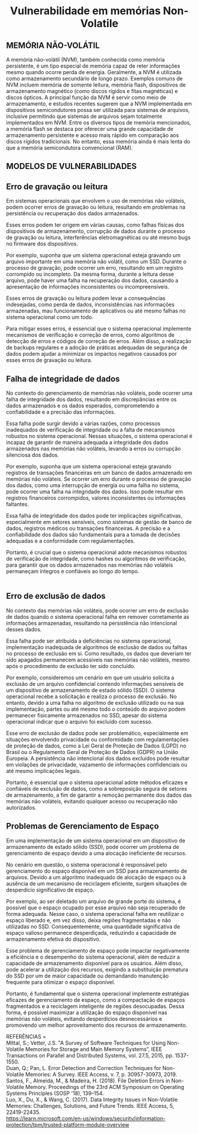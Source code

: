 <h1 align="center"> Vulnerabilidade em memórias Non-Volatile </h1>  

## MEMÓRIA NÃO-VOLÁTIL

A memória não-volátil (NVM), também conhecida como memória persistente, é um tipo especial de memória capaz de reter informações mesmo quando ocorre perda de energia. Geralmente, a NVM é utilizada como armazenamento secundário de longo prazo. Exemplos comuns de NVM incluem memória de somente leitura, memória flash, dispositivos de armazenamento magnético (como discos rígidos e fitas magnéticas) e discos ópticos. A principal função da NVM é servir como meio de armazenamento, e estudos recentes sugerem que a NVM implementada em dispositivos semicondutores possa ser utilizada para sistemas de arquivos, inclusive permitindo que sistemas de arquivos sejam totalmente implementados em NVM. Entre os diversos tipos de memória mencionados, a memória flash se destaca por oferecer uma grande capacidade de armazenamento persistente e acesso mais rápido em comparação aos discos rígidos tradicionais. No entanto, essa memória ainda é mais lenta do que a memória semicondutora convencional (RAM).

## MODELOS DE VULNERABILIDADES

## Erro de gravação ou leitura
Em sistemas operacionais que envolvem o uso de memórias não voláteis, podem ocorrer erros de gravação ou leitura, resultando em problemas na persistência ou recuperação dos dados armazenados.

Esses erros podem ter origem em várias causas, como falhas físicas dos dispositivos de armazenamento, corrupção de dados durante o processo de gravação ou leitura, interferências eletromagnéticas ou até mesmo bugs no firmware dos dispositivos.

Por exemplo, suponha que um sistema operacional esteja gravando um arquivo importante em uma memória não volátil, como um SSD. Durante o processo de gravação, pode ocorrer um erro, resultando em um registro corrompido ou incompleto. Da mesma forma, durante a leitura desse arquivo, pode haver uma falha na recuperação dos dados, causando a apresentação de informações inconsistentes ou incompreensíveis.

Esses erros de gravação ou leitura podem levar a consequências indesejadas, como perda de dados, inconsistências nas informações armazenadas, mau funcionamento de aplicativos ou até mesmo falhas no sistema operacional como um todo.

Para mitigar esses erros, é essencial que o sistema operacional implemente mecanismos de verificação e correção de erros, como algoritmos de detecção de erros e códigos de correção de erros. Além disso, a realização de backups regulares e a adoção de práticas adequadas de segurança de dados podem ajudar a minimizar os impactos negativos causados por esses erros de gravação ou leitura.
## Falha de integridade de dados

No contexto do gerenciamento de memórias não voláteis, pode ocorrer uma falha de integridade dos dados, resultando em discrepâncias entre os dados armazenados e os dados esperados, comprometendo a confiabilidade e a precisão das informações.

Essa falha pode surgir devido a várias razões, como processos inadequados de verificação de integridade ou a falta de mecanismos robustos no sistema operacional. Nessas situações, o sistema operacional é incapaz de garantir de maneira adequada a integridade dos dados armazenados nas memórias não voláteis, levando a erros ou corrupção silenciosa dos dados.

Por exemplo, suponha que um sistema operacional esteja gravando registros de transações financeiras em um banco de dados armazenado em memórias não voláteis. Se ocorrer um erro durante o processo de gravação dos dados, como uma interrupção de energia ou uma falha no sistema, pode ocorrer uma falha na integridade dos dados. Isso pode resultar em registros financeiros corrompidos, valores inconsistentes ou informações faltantes.

Essa falha de integridade dos dados pode ter implicações significativas, especialmente em setores sensíveis, como sistemas de gestão de banco de dados, registros médicos ou transações financeiras. A precisão e a confiabilidade dos dados são fundamentais para a tomada de decisões adequadas e a conformidade com regulamentações.

Portanto, é crucial que o sistema operacional adote mecanismos robustos de verificação de integridade, como hashes ou algoritmos de verificação, para garantir que os dados armazenados nas memórias não voláteis permaneçam íntegros e confiáveis ao longo do tempo. <br>
<br>
## Erro de exclusão de dados
No contexto das memórias não voláteis, pode ocorrer um erro de exclusão de dados quando o sistema operacional falha em remover corretamente as informações armazenadas, resultando na persistência não intencional desses dados.

Essa falha pode ser atribuída a deficiências no sistema operacional, implementação inadequada de algoritmos de exclusão de dados ou falhas no processo de exclusão em si. Como resultado, os dados que deveriam ter sido apagados permanecem acessíveis nas memórias não voláteis, mesmo após o procedimento de exclusão ter sido concluído.

Por exemplo, consideremos um cenário em que um usuário solicita a exclusão de um arquivo confidencial contendo informações sensíveis de um dispositivo de armazenamento de estado sólido (SSD). O sistema operacional recebe a solicitação e realiza o processo de exclusão. No entanto, devido a uma falha no algoritmo de exclusão utilizado ou na sua implementação, partes ou até mesmo todo o conteúdo do arquivo podem permanecer fisicamente armazenados no SSD, apesar do sistema operacional indicar que o arquivo foi excluído com sucesso.

Esse erro de exclusão de dados pode ser problemático, especialmente em situações envolvendo privacidade ou conformidade com regulamentações de proteção de dados, como a Lei Geral de Proteção de Dados (LGPD) no Brasil ou o Regulamento Geral de Proteção de Dados (GDPR) na União Europeia. A persistência não intencional dos dados excluídos pode resultar em violações de privacidade, vazamento de informações confidenciais ou até mesmo implicações legais.

Portanto, é essencial que o sistema operacional adote métodos eficazes e confiáveis de exclusão de dados, como a sobreposição segura de setores de armazenamento, a fim de garantir a remoção permanente dos dados das memórias não voláteis, evitando qualquer acesso ou recuperação não autorizados. <br>

## Problemas de Gerenciamento de Espaço
Em uma implementação de um sistema operacional em um dispositivo de armazenamento de estado sólido (SSD), pode ocorrer um problema de gerenciamento de espaço devido a uma alocação ineficiente de recursos.

No cenário em questão, o sistema operacional é responsável pelo gerenciamento do espaço disponível em um SSD para armazenamento de arquivos. Devido a um algoritmo inadequado de alocação de espaço ou à ausência de um mecanismo de reciclagem eficiente, surgem situações de desperdício significativo de espaço.

Por exemplo, ao ser deletado um arquivo de grande porte do sistema, é possível que o espaço ocupado por esse arquivo não seja recuperado de forma adequada. Nesse caso, o sistema operacional falha em reutilizar o espaço liberado e, em vez disso, deixa regiões fragmentadas e não utilizadas no SSD. Consequentemente, uma quantidade significativa de espaço valioso permanece desperdiçada, reduzindo a capacidade de armazenamento efetiva do dispositivo.

Esse problema de gerenciamento de espaço pode impactar negativamente a eficiência e o desempenho do sistema operacional, além de reduzir a capacidade de armazenamento disponível para os usuários. Além disso, pode acelerar a utilização dos recursos, exigindo a substituição prematura do SSD por um de maior capacidade ou demandando manutenção frequente para otimizar o espaço disponível.

Portanto, é fundamental que o sistema operacional implemente estratégias eficazes de gerenciamento de espaço, como a compactação de espaços fragmentados e a reciclagem inteligente de regiões desocupadas. Dessa forma, é possível maximizar a utilização do espaço disponível nas memórias não voláteis, evitando desperdícios desnecessários e promovendo um melhor aproveitamento dos recursos de armazenamento.







REFERÊNCIAS = <br>
Mittal, S.; Vetter, J.S. "A Survey of Software Techniques for Using Non-Volatile Memories for Storage and Main Memory Systems”, IEEE Transactions on Parallel and Distributed Systems, vol. 27.5, 2015, pp. 1537-1550. <br>
Duan, Q.; Pan, L. Error Detection and Correction Techniques for Non-Volatile Memories: A Survey. IEEE Access, v. 7, p. 30957-30973, 2019.<br>
Santos, F., Almeida, M., & Madeira, H. (2018). File Deletion Errors in Non-Volatile Memory. Proceedings of the 23rd ACM Symposium on Operating Systems Principles (SOSP '18), 139–154. <br>
Luo, X., Du, X., & Wang, C. (2017). Data Integrity Issues in Non-Volatile Memories: Challenges, Solutions, and Future Trends. IEEE Access, 5, 22419-22435. <br>
https://learn.microsoft.com/en-us/windows/security/information-protection/tpm/trusted-platform-module-overview
